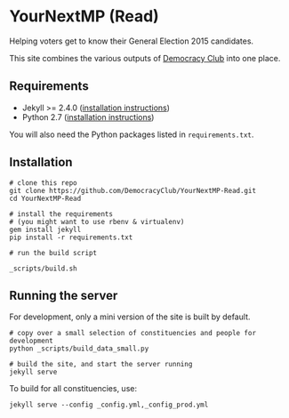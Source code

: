 # YourNextMP (Read)

Helping voters get to know their General Election 2015 candidates.

This site combines the various outputs of
[Democracy Club](https://twitter.com/democlub) into one place.

## Requirements

 * Jekyll >= 2.4.0 ([installation instructions](http://jekyllrb.com/docs/installation/))
 * Python 2.7 ([installation instructions](https://www.python.org/downloads/))

You will also need the Python packages listed in `requirements.txt`.

## Installation

```
# clone this repo
git clone https://github.com/DemocracyClub/YourNextMP-Read.git
cd YourNextMP-Read

# install the requirements
# (you might want to use rbenv & virtualenv)
gem install jekyll
pip install -r requirements.txt

# run the build script

_scripts/build.sh
```

## Running the server

For development, only a mini version of the site is built by default.

```
# copy over a small selection of constituencies and people for development
python _scripts/build_data_small.py

# build the site, and start the server running
jekyll serve
```

To build for all constituencies, use:

```
jekyll serve --config _config.yml,_config_prod.yml
```
